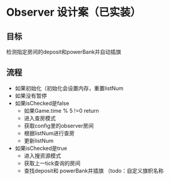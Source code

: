 # Observer 设计案（已实装）

## 目标

检测指定房间的deposit和powerBank并自动插旗

## 流程

- 如果初始化（初始化会设置内存，重置listNum
- 如果没有暂停
- 如果isChecked是false
  - 如果Game.time % 5 !=0 return
  - 进入查房模式
  - 获取config里的observer房间
  - 根据listNum进行查房
  - 更新listNum
- 如果isChecked是true
  - 进入搜资源模式
  - 获取上一tick查询的房间
  - 查找deposit和 powerBank并插旗 （todo：自定义旗帜名称